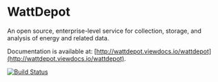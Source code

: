 WattDepot
==========

An open source, enterprise-level service for collection, storage, and analysis of energy and related data.

Documentation is available at: [http://wattdepot.viewdocs.io/wattdepot](http://wattdepot.viewdocs.io/wattdepot). 


[![Build Status](https://travis-ci.org/wattdepot/wattdepot.png)](https://travis-ci.org/wattdepot/wattdepot)
